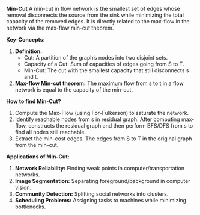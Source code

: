 **Min-Cut**
A min-cut in flow network is the smallest set of edges whose removal disconnects the source from the sink while minimizing the total capacity of the removed edges. It is directly related to the max-flow in the network via the max-flow min-cut theorem.

**Key-Concepts:**
1. **Definition:**
	- Cut: A partition of the graph’s nodes into two disjoint sets.
	- Capacity of a Cut: Sum of capacities of edges going from S to T.
	- Min-Cut: The cut with the smallest capacity that still disconnects s and t.
2. **Max-flow Min-cut theorem:** The maximum flow from s to t in a flow network is equal to the capacity of the min-cut.

**How to find Min-Cut?**
1. Compute the Max-Flow (using For-Fulkerson) to saturate the network.
2. Identify reachable nodes from s in residual graph. After computing max-flow, constructs the residual graph and then perform BFS/DFS from s to find all nodes still reachable.
3. Extract the min-cost edges. The edges from S to T in the original graph from the min-cut.

**Applications of Min-Cut:**
1. **Network Reliability:** Finding weak points in computer/transportation networks.
2. **Image Segmentation:** Separating foreground/background in computer vision.
3. **Community Detection:** Splitting social networks into clusters.
4. **Scheduling Problems:** Assigning tasks to machines while minimizing bottlenecks.